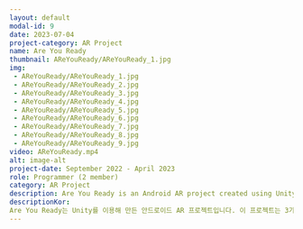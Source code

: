 ```yaml
---
layout: default
modal-id: 9
date: 2023-07-04
project-category: AR Project
name: Are You Ready
thumbnail: AReYouReady/AReYouReady_1.jpg
img: 
 - AReYouReady/AReYouReady_1.jpg
 - AReYouReady/AReYouReady_2.jpg
 - AReYouReady/AReYouReady_3.jpg
 - AReYouReady/AReYouReady_4.jpg
 - AReYouReady/AReYouReady_5.jpg
 - AReYouReady/AReYouReady_6.jpg
 - AReYouReady/AReYouReady_7.jpg
 - AReYouReady/AReYouReady_8.jpg
 - AReYouReady/AReYouReady_9.jpg
video: AReYouReady.mp4
alt: image-alt
project-date: September 2022 - April 2023
role: Programmer (2 member)
category: AR Project
description: Are You Ready is an Android AR project created using Unity. This project includes three types of simulations. <br/> - A bowling simulation using GPS <br/> - An AR business card using image tracking <br/> - A color-changing game using Photon Networking <br/> This project was built with C# and implemented using Unity engine, AR Foundation, and photon. This project is a two-person team project, and I created a feature that allows users to find the ideal plane, place objects, and change the size and location of objects. In addition, I take users's location and allow users to spawn the appropriate objects that correspond to location. Additionally, my team used Photon to synchronize the location and properties of objects and planes between users so that the game can proceed. <br/> This is the first AR project that I conducted to study and utilize new technologies. It was a two-person project, but we were able to create various simulations using Image tracking and Photon beyond simple AR projects to utilize various technologies. I had a lot of problems because it was my first time learning AR, and I even do not have a lot of data, but I was able to develop my problem-solving skills by trying to solve problems with my team members.
descriptionKor: 
Are You Ready는 Unity를 이용해 만든 안드로이드 AR 프로젝트입니다. 이 프로젝트는 3가지 종류의 시뮬레이션을 포함합니다. <br/> - GPS를 사용한 볼링 시뮬레이션 <br/> - 이미지 트래킹을 사용한 AR 명함 <br/> - Photon Networking을 이용한 색깔 바꾸기 게임 <br/> 이 프로젝트는 C#으로 제작되었으며 Unity 엔진과 AR Foundation 그리고 photon을 사용하여 구현하였습니다. 2인 팀프로젝트로 저는 사용자가 적절한 평면을 찾고 오브젝트를 배치하며 오브젝트의 크기와 위치를 변경할 수 있도록하였습니다. 또한 사용자의 위치를 받아와 위치에 맞는 적절한 오브젝트를 스폰 할 수 있도록 하였습니다. 뿐만 아니라 Photon을 이용하여 사용자간 오브젝트와 평면의 위치와 속성을 동기화 시켜 게임이 진행 되도록 하였습니다. <br/> 처음으로 진행한 AR 프로젝트로 새로운 기술을 공부하고 또 활용하기 위해 진행한 프로젝트 입니다. 2명이서 진행한 프로젝트지만 다양한 기술들을 활용 할 수 있도록 단순한 AR 프로젝트를 넘어 Image tracking과 Photon등을 사용하여 여러가지 시뮬레이션을 제작 할 수 있었습니다. 처음 배우는 AR이라서 많은 문제가 있었고 심지어 자료 조차 많이 없어서 힘들었지만 팀원과 함께 문제를 해결해 나가려 노력하며 문제 해결 능력을 키울 수 있었습니다.
---
```

